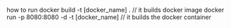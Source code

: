 how to run 
docker build -t  [docker_name] .  // it builds docker image 
docker run -p 8080:8080 -d -t [docker_name]  // it builds the docker container